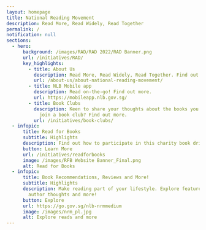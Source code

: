 ```yaml
---
layout: homepage
title: National Reading Movement
description: Read More, Read Widely, Read Together
permalink: /
notification: null
sections:
  - hero:
      background: /images/RAD/RAD 2022/RAD Banner.png
      url: /initiatives/RAD/
      key_highlights:
        - title: About Us
          description: Read More, Read Widely, Read Together. Find out more.
          url: /about-us/about-national-reading-movement/
        - title: NLB Mobile app
          description: Read on-the-go! Find out more.
          url: https://mobileapp.nlb.gov.sg/
        - title: Book Clubs
          description: Keen to share your thoughts about the books you have read? Why not
            join a book club? Find out more.
          url: /initiatives/book-clubs/
  - infopic:
      title: Read for Books
      subtitle: Highlights
      description: Find out how to participate in this charity book drive
      button: Learn More
      url: /initiatives/readforbooks
      image: /images/RFB Website Banner_Final.png
      alt: Read for Books
  - infopic:
      title: Book Recommendations, Reviews and More!
      subtitle: Highlights
      description: Make reading part of your lifestyle. Explore featured titles and
        author thoughts and more!
      button: Explore
      url: https://go.gov.sg/nlb-nrmmedium
      image: /images/nrm_pl.jpg
      alt: Explore reads and more
---
```

